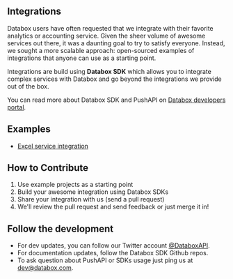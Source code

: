 ## Integrations

Databox users have often requested that we integrate with their favorite analytics or accounting service. Given the sheer volume of awesome services out there, it was a daunting goal to try to satisfy everyone. Instead, we sought a more scalable approach: open-sourced examples of integrations that anyone can use as a starting point.

Integrations are build using **Databox SDK** which allows you to integrate complex services with Databox and go beyond the integrations we provide out of the box.

You can read more about Databox SDK and PushAPI on [Databox developers portal](https://developers.databox.com/libraries).

## Examples

* [Excel service integration](https://github.com/databox/excel-service-example)

## How to Contribute

1. Use example projects as a starting point
2. Build your awesome integration using Databox SDKs
3. Share your integration with us (send a pull request)
4. We'll review the pull request and send feedback or just merge it in!

## Follow the development

* For dev updates, you can follow our Twitter account [@DataboxAPI](http://twitter.com/databoxhapi).
* For documentation updates, follow the Databox SDK Github repos.
* To ask question about PushAPI or SDKs usage just ping us at dev@databox.com.
